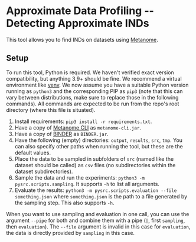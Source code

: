 # Approximate Data Profiling -- Detecting Approximate INDs

This tool allows you to find INDs on datasets using [Metanome](https://metanome.de).

## Setup

To run this tool, Python is required. We haven't verified exact version compatibility, but anything 3.9+ should be fine.
We recommend a virtual environment like [venv](https://docs.python.org/3/library/venv.html).
We now assume you have a suitable Python version running as `python3` and the corresponding PIP as `pip3` (note that this can vary between distributions, make sure to replace those in the following commands).
All commands are expected to be run from the repo's root directory (where this file is situated).

1. Install requirements: `pip3 install -r requirements.txt`.
2. Have a copy of [Metanome CLI](https://github.com/HPI-Information-Systems/Metanome/tree/metanome_cli/metanome-cli) as `metanome-cli.jar`.
3. Have a copy of [BINDER](https://github.com/HPI-Information-Systems/metanome-algorithms/tree/master/BINDER) as `BINDER.jar`.
4. Have the following (empty) directories: `output`, `results`, `src`, `tmp`. You can also specify other paths when running the tool, but these are the default values.
5. Place the data to be sampled in subfolders of `src` (named like the dataset should be called) as `csv` files (no subdirectories within the dataset subdirectories).
6. Sample the data and run the experiments: `python3 -m pysrc.scripts.sampling`. It supports `-h` to list all arguments.
7. Evaluate the results: `python3 -m pysrc.scripts.evaluation --file something.json` where `something.json` is the path to a file generated by the sampling step. This also supports `-h`.

When you want to use sampling and evaluation in one call, you can use the argument `--pipe` for both and combine them with a pipe (`|`, first `sampling`, then `evaluation`). The `--file` argument is invalid in this case for `evaluation`, the data is directly provided by `sampling` in this case.
